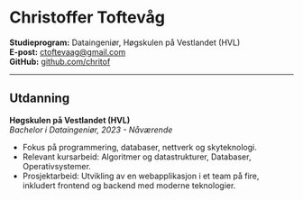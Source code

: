 # Christoffer Toftevåg

**Studieprogram:** Dataingeniør, Høgskulen på Vestlandet (HVL)  
**E-post:** ctoftevaag@gmail.com  
**GitHub:** [github.com/chritof](https://github.com/chritof)

---

## Utdanning

**Høgskulen på Vestlandet (HVL)**  
_Bachelor i Dataingeniør, 2023 - Nåværende_  
- Fokus på programmering, databaser, nettverk og skyteknologi.
- Relevant kursarbeid: Algoritmer og datastrukturer, Databaser, Operativsystemer.
- Prosjektarbeid: Utvikling av en webapplikasjon i et team på fire, inkludert frontend og backend med moderne teknologier.

